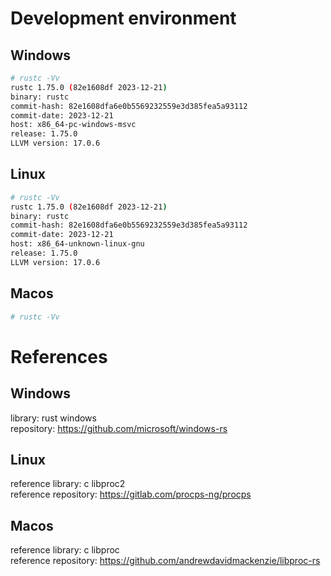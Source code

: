 # Development environment

## Windows

```sh
# rustc -Vv
rustc 1.75.0 (82e1608df 2023-12-21)
binary: rustc
commit-hash: 82e1608dfa6e0b5569232559e3d385fea5a93112
commit-date: 2023-12-21
host: x86_64-pc-windows-msvc
release: 1.75.0
LLVM version: 17.0.6
```

## Linux

```sh
# rustc -Vv
rustc 1.75.0 (82e1608df 2023-12-21)
binary: rustc
commit-hash: 82e1608dfa6e0b5569232559e3d385fea5a93112
commit-date: 2023-12-21
host: x86_64-unknown-linux-gnu
release: 1.75.0
LLVM version: 17.0.6
```

## Macos

```sh
# rustc -Vv
```

# References

## Windows  

library: rust windows  
repository: https://github.com/microsoft/windows-rs

## Linux

reference library: c libproc2  
reference repository: https://gitlab.com/procps-ng/procps

## Macos

reference library: c libproc  
reference repository: https://github.com/andrewdavidmackenzie/libproc-rs
